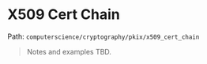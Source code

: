 # X509 Cert Chain

Path: `computerscience/cryptography/pkix/x509_cert_chain`

> Notes and examples TBD.
